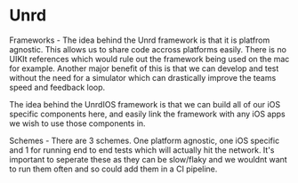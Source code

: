 # Unrd

Frameworks -
The idea behind the Unrd framework is that it is platfrom agnostic. This allows us to share code accross platforms easily. There is no UIKIt references which would rule out the framework being used on the mac for example.
Another major benefit of this is that we can develop and test without the need for a simulator which can drastically improve the teams speed and feedback loop.

The idea behind the UnrdIOS framework is that we can build all of our iOS specific components here, and easily link the framework with any iOS apps we wish to use those components in.

Schemes - 
There are 3 schemes. One platform agnostic, one iOS specific and 1 for running end to end tests which will actually hit the network. It's important to seperate these as they can be slow/flaky and we wouldnt want to run them often and so could add them in a CI pipeline.
